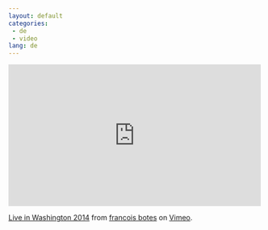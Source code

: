 ```yaml
---
layout: default
categories:
 - de
 - video
lang: de
---
```


<iframe src="https://player.vimeo.com/video/124148737" width="500" height="281" frameborder="0" webkitallowfullscreen mozallowfullscreen allowfullscreen></iframe> <p><a href="https://vimeo.com/124148737">Live in Washington 2014</a> from <a href="https://vimeo.com/user2388863">francois botes</a> on <a href="https://vimeo.com">Vimeo</a>.</p>
